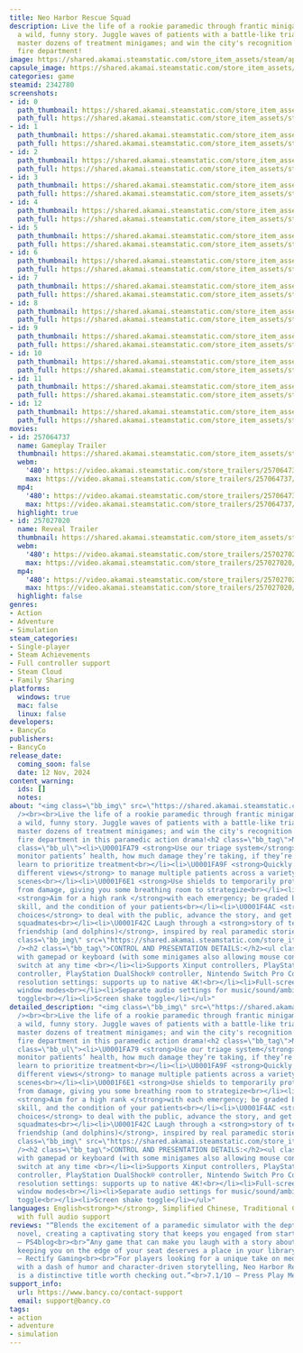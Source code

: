 ```yaml
---
title: Neo Harbor Rescue Squad
description: Live the life of a rookie paramedic through frantic minigame action and
  a wild, funny story. Juggle waves of patients with a battle-like triage system;
  master dozens of treatment minigames; and win the city's recognition from the rival
  fire department!
image: https://shared.akamai.steamstatic.com/store_item_assets/steam/apps/2342780/header.jpg?t=1731604062
capsule_image: https://shared.akamai.steamstatic.com/store_item_assets/steam/apps/2342780/680965b61a41ea626c915b418c4b94c14a86eb1a/capsule_231x87.jpg?t=1731604062
categories: game
steamid: 2342780
screenshots:
- id: 0
  path_thumbnail: https://shared.akamai.steamstatic.com/store_item_assets/steam/apps/2342780/ss_5bd1384cc3a50c3d19e9a6ac7ba02963b70c70ed.600x338.jpg?t=1731604062
  path_full: https://shared.akamai.steamstatic.com/store_item_assets/steam/apps/2342780/ss_5bd1384cc3a50c3d19e9a6ac7ba02963b70c70ed.1920x1080.jpg?t=1731604062
- id: 1
  path_thumbnail: https://shared.akamai.steamstatic.com/store_item_assets/steam/apps/2342780/ss_bf3a3737b4f3eac15f0b3abd7aeebcfa70c8ac6c.600x338.jpg?t=1731604062
  path_full: https://shared.akamai.steamstatic.com/store_item_assets/steam/apps/2342780/ss_bf3a3737b4f3eac15f0b3abd7aeebcfa70c8ac6c.1920x1080.jpg?t=1731604062
- id: 2
  path_thumbnail: https://shared.akamai.steamstatic.com/store_item_assets/steam/apps/2342780/ss_432c9db1e81972d84302865f978991f416f29a36.600x338.jpg?t=1731604062
  path_full: https://shared.akamai.steamstatic.com/store_item_assets/steam/apps/2342780/ss_432c9db1e81972d84302865f978991f416f29a36.1920x1080.jpg?t=1731604062
- id: 3
  path_thumbnail: https://shared.akamai.steamstatic.com/store_item_assets/steam/apps/2342780/ss_ff988b0f6922646d941c456fbea738a31f8e8bd4.600x338.jpg?t=1731604062
  path_full: https://shared.akamai.steamstatic.com/store_item_assets/steam/apps/2342780/ss_ff988b0f6922646d941c456fbea738a31f8e8bd4.1920x1080.jpg?t=1731604062
- id: 4
  path_thumbnail: https://shared.akamai.steamstatic.com/store_item_assets/steam/apps/2342780/ss_c4e85d8fec977c6ec6fc5e805a4d544f913c5692.600x338.jpg?t=1731604062
  path_full: https://shared.akamai.steamstatic.com/store_item_assets/steam/apps/2342780/ss_c4e85d8fec977c6ec6fc5e805a4d544f913c5692.1920x1080.jpg?t=1731604062
- id: 5
  path_thumbnail: https://shared.akamai.steamstatic.com/store_item_assets/steam/apps/2342780/ss_ec882df165dd4d3d078d71d9bc14c0911e8d792e.600x338.jpg?t=1731604062
  path_full: https://shared.akamai.steamstatic.com/store_item_assets/steam/apps/2342780/ss_ec882df165dd4d3d078d71d9bc14c0911e8d792e.1920x1080.jpg?t=1731604062
- id: 6
  path_thumbnail: https://shared.akamai.steamstatic.com/store_item_assets/steam/apps/2342780/ss_fe3e1792ad39e8d35666d13218d4273dba0be5f6.600x338.jpg?t=1731604062
  path_full: https://shared.akamai.steamstatic.com/store_item_assets/steam/apps/2342780/ss_fe3e1792ad39e8d35666d13218d4273dba0be5f6.1920x1080.jpg?t=1731604062
- id: 7
  path_thumbnail: https://shared.akamai.steamstatic.com/store_item_assets/steam/apps/2342780/ss_403be71cb0d3e832988851df35e819852290a0b4.600x338.jpg?t=1731604062
  path_full: https://shared.akamai.steamstatic.com/store_item_assets/steam/apps/2342780/ss_403be71cb0d3e832988851df35e819852290a0b4.1920x1080.jpg?t=1731604062
- id: 8
  path_thumbnail: https://shared.akamai.steamstatic.com/store_item_assets/steam/apps/2342780/ss_29295db583d9a19b9745ec581a112fb8fa639850.600x338.jpg?t=1731604062
  path_full: https://shared.akamai.steamstatic.com/store_item_assets/steam/apps/2342780/ss_29295db583d9a19b9745ec581a112fb8fa639850.1920x1080.jpg?t=1731604062
- id: 9
  path_thumbnail: https://shared.akamai.steamstatic.com/store_item_assets/steam/apps/2342780/ss_72c58fd2be4b6ca68fdc52c963ab014c4757d72a.600x338.jpg?t=1731604062
  path_full: https://shared.akamai.steamstatic.com/store_item_assets/steam/apps/2342780/ss_72c58fd2be4b6ca68fdc52c963ab014c4757d72a.1920x1080.jpg?t=1731604062
- id: 10
  path_thumbnail: https://shared.akamai.steamstatic.com/store_item_assets/steam/apps/2342780/ss_6ca36c45dc3d0a0dd634101f4ac9cc1cc13d45ff.600x338.jpg?t=1731604062
  path_full: https://shared.akamai.steamstatic.com/store_item_assets/steam/apps/2342780/ss_6ca36c45dc3d0a0dd634101f4ac9cc1cc13d45ff.1920x1080.jpg?t=1731604062
- id: 11
  path_thumbnail: https://shared.akamai.steamstatic.com/store_item_assets/steam/apps/2342780/ss_77accf75fc9b6d50453fbf6604e0c71a824a13e5.600x338.jpg?t=1731604062
  path_full: https://shared.akamai.steamstatic.com/store_item_assets/steam/apps/2342780/ss_77accf75fc9b6d50453fbf6604e0c71a824a13e5.1920x1080.jpg?t=1731604062
- id: 12
  path_thumbnail: https://shared.akamai.steamstatic.com/store_item_assets/steam/apps/2342780/ss_bdab9e5e83c15c5014fc8140e4a16d9eb248406e.600x338.jpg?t=1731604062
  path_full: https://shared.akamai.steamstatic.com/store_item_assets/steam/apps/2342780/ss_bdab9e5e83c15c5014fc8140e4a16d9eb248406e.1920x1080.jpg?t=1731604062
movies:
- id: 257064737
  name: Gameplay Trailer
  thumbnail: https://shared.akamai.steamstatic.com/store_item_assets/steam/apps/257064737/8e391a6920752b31ca97638a4cf532478df32dca/movie_600x337.jpg?t=1731264033
  webm:
    '480': https://video.akamai.steamstatic.com/store_trailers/257064737/movie480_vp9.webm?t=1731264033
    max: https://video.akamai.steamstatic.com/store_trailers/257064737/movie_max_vp9.webm?t=1731264033
  mp4:
    '480': https://video.akamai.steamstatic.com/store_trailers/257064737/movie480.mp4?t=1731264033
    max: https://video.akamai.steamstatic.com/store_trailers/257064737/movie_max.mp4?t=1731264033
  highlight: true
- id: 257027020
  name: Reveal Trailer
  thumbnail: https://shared.akamai.steamstatic.com/store_item_assets/steam/apps/257027020/movie.293x165.jpg?t=1720545272
  webm:
    '480': https://video.akamai.steamstatic.com/store_trailers/257027020/movie480_vp9.webm?t=1720545272
    max: https://video.akamai.steamstatic.com/store_trailers/257027020/movie_max_vp9.webm?t=1720545272
  mp4:
    '480': https://video.akamai.steamstatic.com/store_trailers/257027020/movie480.mp4?t=1720545272
    max: https://video.akamai.steamstatic.com/store_trailers/257027020/movie_max.mp4?t=1720545272
  highlight: false
genres:
- Action
- Adventure
- Simulation
steam_categories:
- Single-player
- Steam Achievements
- Full controller support
- Steam Cloud
- Family Sharing
platforms:
  windows: true
  mac: false
  linux: false
developers:
- BancyCo
publishers:
- BancyCo
release_date:
  coming_soon: false
  date: 12 Nov, 2024
content_warning:
  ids: []
  notes:
about: "<img class=\"bb_img\" src=\"https://shared.akamai.steamstatic.com/store_item_assets/steam/apps/2342780/extras/MinigameMontage_75p_128.gif?t=1731604062\"
  /><br><br>Live the life of a rookie paramedic through frantic minigame action and
  a wild, funny story. Juggle waves of patients with a battle-like triage system;
  master dozens of treatment minigames; and win the city's recognition from the rival
  fire department in this paramedic action drama!<h2 class=\"bb_tag\">MAIN FEATURES:</h2><ul
  class=\"bb_ul\"><li>\U0001FA79 <strong>Use our triage system</strong> to quickly
  monitor patients’ health, how much damage they’re taking, if they’re critical, and
  learn to prioritize treatment<br></li><li>\U0001FA9F <strong>Quickly switch between
  different views</strong> to manage multiple patients across a variety of complex
  scenes<br></li><li>\U0001F6E1️ <strong>Use shields to temporarily protect your patients</strong>
  from damage, giving you some breathing room to strategize<br></li><li>\U0001F170️
  <strong>Aim for a high rank </strong>with each emergency; be graded based on speed,
  skill, and the condition of your patients<br></li><li>\U0001F4AC <strong>Make dialogue
  choices</strong> to deal with the public, advance the story, and get to know your
  squadmates<br></li><li>\U0001F42C Laugh through a <strong>story of teamwork and
  friendship (and dolphins)</strong>, inspired by real paramedic stories in Asia!</li></ul><br><img
  class=\"bb_img\" src=\"https://shared.akamai.steamstatic.com/store_item_assets/steam/apps/2342780/extras/ViewSwitching_75p_128.gif?t=1731604062\"
  /><h2 class=\"bb_tag\">CONTROL AND PRESENTATION DETAILS:</h2><ul class=\"bb_ul\"><li>Play
  with gamepad or keyboard (with some minigames also allowing mouse control); freely
  switch at any time <br></li><li>Supports Xinput controllers, PlayStation DualSense®
  controller, PlayStation DualShock® controller, Nintendo Switch Pro Controller<br></li><li>Multiple
  resolution settings: supports up to native 4K!<br></li><li>Full-screen/windowed/borderless
  window modes<br></li><li>Separate audio settings for music/sound/ambience<br></li><li>Vsync
  toggle<br></li><li>Screen shake toggle</li></ul>"
detailed_description: "<img class=\"bb_img\" src=\"https://shared.akamai.steamstatic.com/store_item_assets/steam/apps/2342780/extras/MinigameMontage_75p_128.gif?t=1731604062\"
  /><br><br>Live the life of a rookie paramedic through frantic minigame action and
  a wild, funny story. Juggle waves of patients with a battle-like triage system;
  master dozens of treatment minigames; and win the city's recognition from the rival
  fire department in this paramedic action drama!<h2 class=\"bb_tag\">MAIN FEATURES:</h2><ul
  class=\"bb_ul\"><li>\U0001FA79 <strong>Use our triage system</strong> to quickly
  monitor patients’ health, how much damage they’re taking, if they’re critical, and
  learn to prioritize treatment<br></li><li>\U0001FA9F <strong>Quickly switch between
  different views</strong> to manage multiple patients across a variety of complex
  scenes<br></li><li>\U0001F6E1️ <strong>Use shields to temporarily protect your patients</strong>
  from damage, giving you some breathing room to strategize<br></li><li>\U0001F170️
  <strong>Aim for a high rank </strong>with each emergency; be graded based on speed,
  skill, and the condition of your patients<br></li><li>\U0001F4AC <strong>Make dialogue
  choices</strong> to deal with the public, advance the story, and get to know your
  squadmates<br></li><li>\U0001F42C Laugh through a <strong>story of teamwork and
  friendship (and dolphins)</strong>, inspired by real paramedic stories in Asia!</li></ul><br><img
  class=\"bb_img\" src=\"https://shared.akamai.steamstatic.com/store_item_assets/steam/apps/2342780/extras/ViewSwitching_75p_128.gif?t=1731604062\"
  /><h2 class=\"bb_tag\">CONTROL AND PRESENTATION DETAILS:</h2><ul class=\"bb_ul\"><li>Play
  with gamepad or keyboard (with some minigames also allowing mouse control); freely
  switch at any time <br></li><li>Supports Xinput controllers, PlayStation DualSense®
  controller, PlayStation DualShock® controller, Nintendo Switch Pro Controller<br></li><li>Multiple
  resolution settings: supports up to native 4K!<br></li><li>Full-screen/windowed/borderless
  window modes<br></li><li>Separate audio settings for music/sound/ambience<br></li><li>Vsync
  toggle<br></li><li>Screen shake toggle</li></ul>"
languages: English<strong>*</strong>, Simplified Chinese, Traditional Chinese<br><strong>*</strong>languages
  with full audio support
reviews: "“Blends the excitement of a paramedic simulator with the depth of a visual
  novel, creating a captivating story that keeps you engaged from start to finish.”<br>8/10
  – PS4blog<br><br>“Any game that can make you laugh with a story about dolphins while
  keeping you on the edge of your seat deserves a place in your library.”<br>8/10
  – Rectify Gaming<br><br>“For players looking for a unique take on medical simulation
  with a dash of humor and character-driven storytelling, Neo Harbor Rescue Squad
  is a distinctive title worth checking out.”<br>7.1/10 – Press Play Media<br>"
support_info:
  url: https://www.bancy.co/contact-support
  email: support@bancy.co
tags:
- action
- adventure
- simulation
---
```


